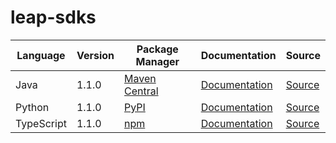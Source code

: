 # leap-sdks

|Language|Version|Package Manager|Documentation|Source|
|-|-|-|-|-|
|Java|1.1.0|[Maven Central](https://central.sonatype.com/artifact/com.konfigthis.leap/leap-java-sdk/1.1.0)|[Documentation](https://github.com/leap-ai/leap-sdks/tree/main/sdks/java/README.md)|[Source](https://github.com/leap-ai/leap-sdks/tree/main/sdks/java)|
|Python|1.1.0|[PyPI](https://pypi.org/project/leap-python-sdk/1.1.0)|[Documentation](https://github.com/leap-ai/leap-sdks/tree/main/sdks/python/README.md)|[Source](https://github.com/leap-ai/leap-sdks/tree/main/sdks/python)|
|TypeScript|1.1.0|[npm](https://www.npmjs.com/package/@leap-ai/sdk/v/1.1.0)|[Documentation](https://github.com/leap-ai/leap-sdks/tree/main/sdks/typescript/README.md)|[Source](https://github.com/leap-ai/leap-sdks/tree/main/sdks/typescript)|